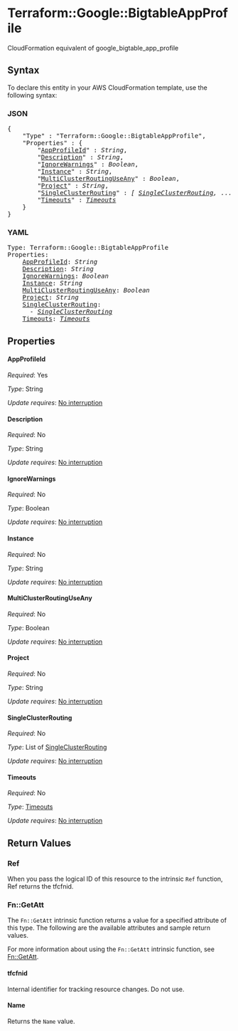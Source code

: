 # Terraform::Google::BigtableAppProfile

CloudFormation equivalent of google_bigtable_app_profile

## Syntax

To declare this entity in your AWS CloudFormation template, use the following syntax:

### JSON

<pre>
{
    "Type" : "Terraform::Google::BigtableAppProfile",
    "Properties" : {
        "<a href="#appprofileid" title="AppProfileId">AppProfileId</a>" : <i>String</i>,
        "<a href="#description" title="Description">Description</a>" : <i>String</i>,
        "<a href="#ignorewarnings" title="IgnoreWarnings">IgnoreWarnings</a>" : <i>Boolean</i>,
        "<a href="#instance" title="Instance">Instance</a>" : <i>String</i>,
        "<a href="#multiclusterroutinguseany" title="MultiClusterRoutingUseAny">MultiClusterRoutingUseAny</a>" : <i>Boolean</i>,
        "<a href="#project" title="Project">Project</a>" : <i>String</i>,
        "<a href="#singleclusterrouting" title="SingleClusterRouting">SingleClusterRouting</a>" : <i>[ <a href="singleclusterrouting.md">SingleClusterRouting</a>, ... ]</i>,
        "<a href="#timeouts" title="Timeouts">Timeouts</a>" : <i><a href="timeouts.md">Timeouts</a></i>
    }
}
</pre>

### YAML

<pre>
Type: Terraform::Google::BigtableAppProfile
Properties:
    <a href="#appprofileid" title="AppProfileId">AppProfileId</a>: <i>String</i>
    <a href="#description" title="Description">Description</a>: <i>String</i>
    <a href="#ignorewarnings" title="IgnoreWarnings">IgnoreWarnings</a>: <i>Boolean</i>
    <a href="#instance" title="Instance">Instance</a>: <i>String</i>
    <a href="#multiclusterroutinguseany" title="MultiClusterRoutingUseAny">MultiClusterRoutingUseAny</a>: <i>Boolean</i>
    <a href="#project" title="Project">Project</a>: <i>String</i>
    <a href="#singleclusterrouting" title="SingleClusterRouting">SingleClusterRouting</a>: <i>
      - <a href="singleclusterrouting.md">SingleClusterRouting</a></i>
    <a href="#timeouts" title="Timeouts">Timeouts</a>: <i><a href="timeouts.md">Timeouts</a></i>
</pre>

## Properties

#### AppProfileId

_Required_: Yes

_Type_: String

_Update requires_: [No interruption](https://docs.aws.amazon.com/AWSCloudFormation/latest/UserGuide/using-cfn-updating-stacks-update-behaviors.html#update-no-interrupt)

#### Description

_Required_: No

_Type_: String

_Update requires_: [No interruption](https://docs.aws.amazon.com/AWSCloudFormation/latest/UserGuide/using-cfn-updating-stacks-update-behaviors.html#update-no-interrupt)

#### IgnoreWarnings

_Required_: No

_Type_: Boolean

_Update requires_: [No interruption](https://docs.aws.amazon.com/AWSCloudFormation/latest/UserGuide/using-cfn-updating-stacks-update-behaviors.html#update-no-interrupt)

#### Instance

_Required_: No

_Type_: String

_Update requires_: [No interruption](https://docs.aws.amazon.com/AWSCloudFormation/latest/UserGuide/using-cfn-updating-stacks-update-behaviors.html#update-no-interrupt)

#### MultiClusterRoutingUseAny

_Required_: No

_Type_: Boolean

_Update requires_: [No interruption](https://docs.aws.amazon.com/AWSCloudFormation/latest/UserGuide/using-cfn-updating-stacks-update-behaviors.html#update-no-interrupt)

#### Project

_Required_: No

_Type_: String

_Update requires_: [No interruption](https://docs.aws.amazon.com/AWSCloudFormation/latest/UserGuide/using-cfn-updating-stacks-update-behaviors.html#update-no-interrupt)

#### SingleClusterRouting

_Required_: No

_Type_: List of <a href="singleclusterrouting.md">SingleClusterRouting</a>

_Update requires_: [No interruption](https://docs.aws.amazon.com/AWSCloudFormation/latest/UserGuide/using-cfn-updating-stacks-update-behaviors.html#update-no-interrupt)

#### Timeouts

_Required_: No

_Type_: <a href="timeouts.md">Timeouts</a>

_Update requires_: [No interruption](https://docs.aws.amazon.com/AWSCloudFormation/latest/UserGuide/using-cfn-updating-stacks-update-behaviors.html#update-no-interrupt)

## Return Values

### Ref

When you pass the logical ID of this resource to the intrinsic `Ref` function, Ref returns the tfcfnid.

### Fn::GetAtt

The `Fn::GetAtt` intrinsic function returns a value for a specified attribute of this type. The following are the available attributes and sample return values.

For more information about using the `Fn::GetAtt` intrinsic function, see [Fn::GetAtt](https://docs.aws.amazon.com/AWSCloudFormation/latest/UserGuide/intrinsic-function-reference-getatt.html).

#### tfcfnid

Internal identifier for tracking resource changes. Do not use.

#### Name

Returns the <code>Name</code> value.


